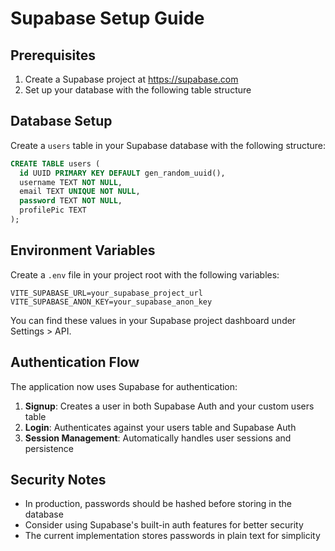 # Supabase Setup Guide

## Prerequisites
1. Create a Supabase project at https://supabase.com
2. Set up your database with the following table structure

## Database Setup

Create a `users` table in your Supabase database with the following structure:

```sql
CREATE TABLE users (
  id UUID PRIMARY KEY DEFAULT gen_random_uuid(),
  username TEXT NOT NULL,
  email TEXT UNIQUE NOT NULL,
  password TEXT NOT NULL,
  profilePic TEXT
);
```

## Environment Variables

Create a `.env` file in your project root with the following variables:

```
VITE_SUPABASE_URL=your_supabase_project_url
VITE_SUPABASE_ANON_KEY=your_supabase_anon_key
```

You can find these values in your Supabase project dashboard under Settings > API.

## Authentication Flow

The application now uses Supabase for authentication:

1. **Signup**: Creates a user in both Supabase Auth and your custom users table
2. **Login**: Authenticates against your users table and Supabase Auth
3. **Session Management**: Automatically handles user sessions and persistence

## Security Notes

- In production, passwords should be hashed before storing in the database
- Consider using Supabase's built-in auth features for better security
- The current implementation stores passwords in plain text for simplicity 